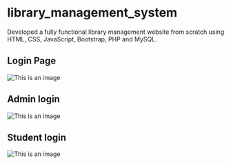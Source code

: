 # library_management_system
Developed a fully functional library management website from scratch using HTML, CSS, JavaScript, Bootstrap, PHP and MySQL.

## Login Page
![This is an image](https://github.com/aachaldhole/library_management_system/blob/main/libmain.png)


## Admin login
![This is an image](https://github.com/aachaldhole/library_management_system/blob/main/lib2.png)


## Student login
![This is an image](https://github.com/aachaldhole/library_management_system/blob/main/lib_s1.png)
